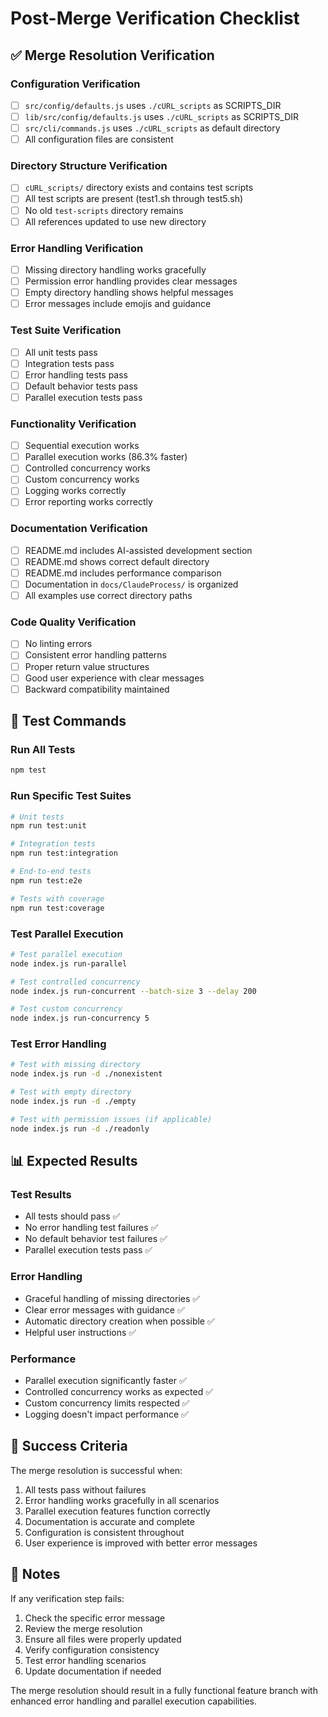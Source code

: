 # Post-Merge Verification Checklist

## ✅ Merge Resolution Verification

### **Configuration Verification**
- [ ] `src/config/defaults.js` uses `./cURL_scripts` as SCRIPTS_DIR
- [ ] `lib/src/config/defaults.js` uses `./cURL_scripts` as SCRIPTS_DIR
- [ ] `src/cli/commands.js` uses `./cURL_scripts` as default directory
- [ ] All configuration files are consistent

### **Directory Structure Verification**
- [ ] `cURL_scripts/` directory exists and contains test scripts
- [ ] All test scripts are present (test1.sh through test5.sh)
- [ ] No old `test-scripts` directory remains
- [ ] All references updated to use new directory

### **Error Handling Verification**
- [ ] Missing directory handling works gracefully
- [ ] Permission error handling provides clear messages
- [ ] Empty directory handling shows helpful messages
- [ ] Error messages include emojis and guidance

### **Test Suite Verification**
- [ ] All unit tests pass
- [ ] Integration tests pass
- [ ] Error handling tests pass
- [ ] Default behavior tests pass
- [ ] Parallel execution tests pass

### **Functionality Verification**
- [ ] Sequential execution works
- [ ] Parallel execution works (86.3% faster)
- [ ] Controlled concurrency works
- [ ] Custom concurrency works
- [ ] Logging works correctly
- [ ] Error reporting works correctly

### **Documentation Verification**
- [ ] README.md includes AI-assisted development section
- [ ] README.md shows correct default directory
- [ ] README.md includes performance comparison
- [ ] Documentation in `docs/ClaudeProcess/` is organized
- [ ] All examples use correct directory paths

### **Code Quality Verification**
- [ ] No linting errors
- [ ] Consistent error handling patterns
- [ ] Proper return value structures
- [ ] Good user experience with clear messages
- [ ] Backward compatibility maintained

## 🧪 Test Commands

### **Run All Tests**
```bash
npm test
```

### **Run Specific Test Suites**
```bash
# Unit tests
npm run test:unit

# Integration tests  
npm run test:integration

# End-to-end tests
npm run test:e2e

# Tests with coverage
npm run test:coverage
```

### **Test Parallel Execution**
```bash
# Test parallel execution
node index.js run-parallel

# Test controlled concurrency
node index.js run-concurrent --batch-size 3 --delay 200

# Test custom concurrency
node index.js run-concurrency 5
```

### **Test Error Handling**
```bash
# Test with missing directory
node index.js run -d ./nonexistent

# Test with empty directory
node index.js run -d ./empty

# Test with permission issues (if applicable)
node index.js run -d ./readonly
```

## 📊 Expected Results

### **Test Results**
- All tests should pass ✅
- No error handling test failures ✅
- No default behavior test failures ✅
- Parallel execution tests pass ✅

### **Error Handling**
- Graceful handling of missing directories ✅
- Clear error messages with guidance ✅
- Automatic directory creation when possible ✅
- Helpful user instructions ✅

### **Performance**
- Parallel execution significantly faster ✅
- Controlled concurrency works as expected ✅
- Custom concurrency limits respected ✅
- Logging doesn't impact performance ✅

## 🎯 Success Criteria

The merge resolution is successful when:
1. All tests pass without failures
2. Error handling works gracefully in all scenarios
3. Parallel execution features function correctly
4. Documentation is accurate and complete
5. Configuration is consistent throughout
6. User experience is improved with better error messages

## 📝 Notes

If any verification step fails:
1. Check the specific error message
2. Review the merge resolution
3. Ensure all files were properly updated
4. Verify configuration consistency
5. Test error handling scenarios
6. Update documentation if needed

The merge resolution should result in a fully functional feature branch with enhanced error handling and parallel execution capabilities.
